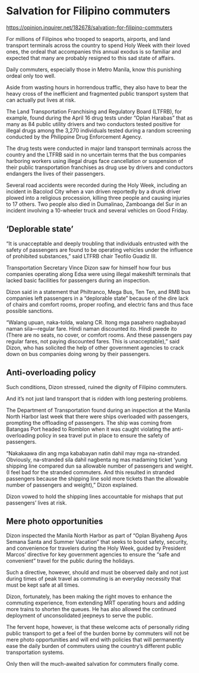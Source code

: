 # Salvation for Filipino commuters

https://opinion.inquirer.net/182678/salvation-for-filipino-commuters



For millions of Filipinos who trooped to seaports, airports, and land transport terminals across the country to spend Holy Week with their loved ones, the ordeal that accompanies this annual exodus is so familiar and expected that many are probably resigned to this sad state of affairs.

Daily commuters, especially those in Metro Manila, know this punishing ordeal only too well.

Aside from wasting hours in horrendous traffic, they also have to bear the heavy cross of the inefficient and fragmented public transport system that can actually put lives at risk.

The Land Transportation Franchising and Regulatory Board (LTFRB), for example, found during the April 16 drug tests under “Oplan Harabas” that as many as 84 public utility drivers and two conductors tested positive for illegal drugs among the 3,270 individuals tested during a random screening conducted by the Philippine Drug Enforcement Agency.

The drug tests were conducted in major land transport terminals across the country and the LTFRB said in no uncertain terms that the bus companies harboring workers using illegal drugs face cancellation or suspension of their public transportation franchises as drug use by drivers and conductors endangers the lives of their passengers.

Several road accidents were recorded during the Holy Week, including an incident in Bacolod City when a van driven reportedly by a drunk driver plowed into a religious procession, killing three people and causing injuries to 17 others. Two people also died in Dumalinao, Zamboanga del Sur in an incident involving a 10-wheeler truck and several vehicles on Good Friday.



##  ‘Deplorable state’



“It is unacceptable and deeply troubling that individuals entrusted with the safety of passengers are found to be operating vehicles under the influence of prohibited substances,” said LTFRB chair Teofilo Guadiz III.

Transportation Secretary Vince Dizon saw for himself how four bus companies operating along Edsa were using illegal makeshift terminals that lacked basic facilities for passengers during an inspection.

Dizon said in a statement that Philtranco, Mega Bus, Ten Ten, and RMB bus companies left passengers in a “deplorable state” because of the dire lack of chairs and comfort rooms, proper roofing, and electric fans and thus face possible sanctions.

“Walang upuan, naka-tolda, walang CR. Itong mga pasahero nagbabayad naman sila—regular fare. Hindi naman discounted ito. Hindi pwede ito (There are no seats, no cover, or comfort rooms. And these passengers pay regular fares, not paying discounted fares. This is unacceptable),” said Dizon, who has solicited the help of other government agencies to crack down on bus companies doing wrong by their passengers.



##  Anti-overloading policy



Such conditions, Dizon stressed, ruined the dignity of Filipino commuters.

And it’s not just land transport that is ridden with long pestering problems.

The Department of Transportation found during an inspection at the Manila North Harbor last week that there were ships overloaded with passengers, prompting the offloading of passengers. The ship was coming from Batangas Port headed to Romblon when it was caught violating the anti-overloading policy in sea travel put in place to ensure the safety of passengers.

“Nakakaawa din ang mga kababayan natin dahil may mga na-stranded. Obviously, na-stranded sila dahil nagbenta ng mas madaming ticket ‘yung shipping line compared dun sa allowable number of passengers and weight. (I feel bad for the stranded commuters. And this resulted in stranded passengers because the shipping line sold more tickets than the allowable number of passengers and weight),” Dizon explained.

Dizon vowed to hold the shipping lines accountable for mishaps that put passengers’ lives at risk.



##  Mere photo opportunities



Dizon inspected the Manila North Harbor as part of “Oplan Biyaheng Ayos Semana Santa and Summer Vacation” that seeks to boost safety, security, and convenience for travelers during the Holy Week, guided by President Marcos’ directive for key government agencies to ensure the “safe and convenient” travel for the public during the holidays.

Such a directive, however, should and must be observed daily and not just during times of peak travel as commuting is an everyday necessity that must be kept safe at all times.

Dizon, fortunately, has been making the right moves to enhance the commuting experience, from extending MRT operating hours and adding more trains to shorten the queues. He has also allowed the continued deployment of unconsolidated jeepneys to serve the public.

The fervent hope, however, is that these welcome acts of personally riding public transport to get a feel of the burden borne by commuters will not be mere photo opportunities and will end with policies that will permanently ease the daily burden of commuters using the country’s different public transportation systems.

Only then will the much-awaited salvation for commuters finally come.